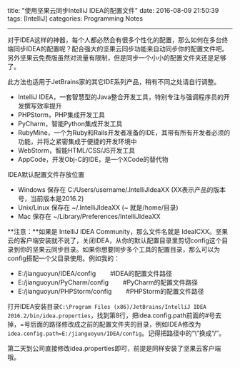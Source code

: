 title: "使用坚果云同步IntelliJ IDEA的配置文件"
date: 2016-08-09 21:50:39
tags: [IntelliJ]
categories: Programming Notes

---

对于IDEA这样的神器，每个人都必然会有很多个性化的配置，那么如何在多台终端同步IDEA的配置呢？配合强大的坚果云同步功能来自动同步你的配置文件吧。另外坚果云免费版虽然对流量有限制，但是同步一个小小的配置文件夹还是足够了。

此方法也适用于JetBrains家的其它IDE系列产品，稍有不同之处请自行调整。
- IntelliJ IDEA，一套智慧型的Java整合开发工具，特别专注与强调程序员的开发撰写效率提升
- PHPStorm，PHP集成开发工具
- PyCharm，智能Python集成开发工具
- RubyMine，一个为Ruby和Rails开发者准备的IDE，其带有所有开发者必须的功能，并将之紧密集成于便捷的开发环境中
- WebStorm，智能HTML/CSS/JS开发工具
- AppCode，开发Obj-C的IDE，是一个XCode的替代物

IDEA默认配置文件存放位置
- Windows 保存在 C:/Users/username/.IntelliJIdeaXX (XX表示产品的版本号，当前版本是2016.2)
- Unix/Linux 保存在 ~/.IntelliJIdeaXX (~ 就是/home/目录)
- Mac 保存在 ~/Library/Preferences/IntelliJIdeaXX

**注意：**如果是 IntelliJ IDEA Community，那么文件名就是 IdeaICXX。坚果云的客户端安装就不说了，关闭IDEA，从你的默认配置目录里剪切config这个目录到你的坚果云同步目录。如果你想要同步多个工具的配置目录，那么可以为config搭配一个父目录使用。例如我的：
- E:/jianguoyun/IDEA/config &emsp;&emsp;#IDEA的配置文件路径
- E:/jianguoyun/PyCharm/config &emsp;&emsp;#PyCharm的配置文件路径
- E:/jianguoyun/PHPStorm/config &emsp;&emsp;#PHPStorm的配置文件路径

打开IDEA安装目录`C:\Program Files (x86)/JetBrains/IntelliJ IDEA 2016.2/bin/idea.properties`，找到第8行，把idea.config.path前面的#号去掉，=号后面的路径修改成之前的配置文件夹的目录，例如IDEA修改为`idea.config.path=E:/jianguoyun/IDEA/config`。记得把路径中的“\”换成“/”。

第二天到公司直接修改idea.properties即可，前提是同样安装了坚果云客户端哦。